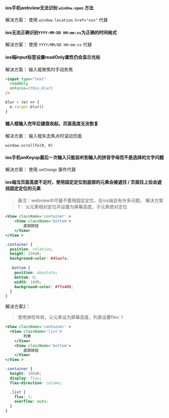 #### ios手机webview无法识别 `window.open` 方法

解决方案：
使用 `window.location.href="xxx"` 代替 

#### ios无法正确识别`YYYY-MM-DD HH:mm:ss`为正确的时间格式
解决方案：
使用 `YYYY/MM/DD HH:mm:ss` 代替

#### ios端input标签设置readOnly属性仍会显示光标
解决方案：
输入框聚焦时手动失焦
```html
<input type="text"
  readOnly
  onFocus={this.blur}
/>
```
```js
blur = (e) => {
  e.target.blur()
}
```

#### 输入框输入完毕后键盘收起，页面高度无法恢复
解决方案：
输入框失去焦点时滚动页面
```
window.scrollTo(0, 0)
```

#### ios手机onKeyup最后一次输入只能监听到输入的拼音字母而不是选择的文字问题
解决方案：
使用 `onChange` 事件代替

#### ios端当页面高度不足时，使用固定定位到底部的元素会被遮住 / 页面往上拉会遮挡固定定位的元素
>备注：webview中尽量不要用固定定位，在ios端会有许多问题。
解决方案1：
> 父元素相对定位并设置为屏幕高度，子元素绝对定位
```xml
<View className='container' >
	<View className='bottom'>
		底部按钮
	</View>
</View >
```
```css
.container {
  position: relative;
  height: 100vh;
  background-color: #45aafa;
  
  .bottom {
    position: absolute;
    bottom: 0;
    width: 100%;
    background-color: #ffe400;
  }
}
```
解决方案2：
> 使用弹性布局，父元素设为屏幕高度，列表设置flex: 1
```xml
<View className='container' >
  <View className='list'>
		列表
	</View>
	<View className='bottom'>
		底部按钮
	</View>
</View >
```
```css
.container {
  height: 100vh;
  display: flex;
  flex-direction: column;

  .list {
    flex: 1;
    overflow: auto;
  }
}
```
